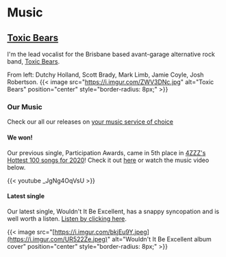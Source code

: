 # Music

## [Toxic Bears](https://www.toxicbears.com/)
I'm the lead vocalist for the Brisbane based avant-garage alternative rock band,
[Toxic Bears](https://www.toxicbears.com/). 

From left: Dutchy Holland, Scott Brady, Mark Limb, Jamie Coyle, Josh Robertson.
{{< image src="https://i.imgur.com/ZWV3DNc.jpg" alt="Toxic Bears" position="center" style="border-radius: 8px;" >}}
&nbsp;


### Our Music
Check our all our releases on [your music service of choice](https://smarturl.it/toxicbears_music)

#### We won!
Our previous single, Participation Awards, came in 5th place in [4ZZZ's Hottest 100 songs for 2020](https://www.4zzzfm.org.au/hot100)! Check it out [here](https://smarturl.it/participation_awards) or watch the music video below.

{{< youtube _JgNg4OqVsU >}}
&nbsp;

#### Latest single
Our latest single, Wouldn't It Be Excellent, has a snappy syncopation and is well worth a listen. [Listen by clicking here](https://lnk.to/wouldnt_it_be_excellent).

{{< image src="[https://i.imgur.com/bkjEu9Y.jpeg](https://i.imgur.com/UR522Ze.jpeg)" alt="Wouldn't It Be Excellent album cover" position="center" style="border-radius: 8px;" >}}
&nbsp;



